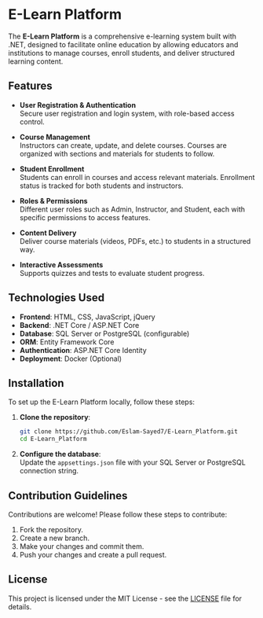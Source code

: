 # E-Learn Platform

The **E-Learn Platform** is a comprehensive e-learning system built with .NET, designed to facilitate online education by allowing educators and institutions to manage courses, enroll students, and deliver structured learning content.

## Features

- **User Registration & Authentication**  
  Secure user registration and login system, with role-based access control.
  
- **Course Management**  
  Instructors can create, update, and delete courses. Courses are organized with sections and materials for students to follow.

- **Student Enrollment**  
  Students can enroll in courses and access relevant materials. Enrollment status is tracked for both students and instructors.

- **Roles & Permissions**  
  Different user roles such as Admin, Instructor, and Student, each with specific permissions to access features.

- **Content Delivery**  
  Deliver course materials (videos, PDFs, etc.) to students in a structured way.

- **Interactive Assessments**  
  Supports quizzes and tests to evaluate student progress.

## Technologies Used

- **Frontend**: HTML, CSS, JavaScript, jQuery
- **Backend**: .NET Core / ASP.NET Core
- **Database**: SQL Server or PostgreSQL (configurable)
- **ORM**: Entity Framework Core
- **Authentication**: ASP.NET Core Identity
- **Deployment**: Docker (Optional)

## Installation

To set up the E-Learn Platform locally, follow these steps:

1. **Clone the repository**:
    ```bash
    git clone https://github.com/Eslam-Sayed7/E-Learn_Platform.git
    cd E-Learn_Platform
    ```

2. **Configure the database**:  
   Update the `appsettings.json` file with your SQL Server or PostgreSQL connection string.

## Contribution Guidelines

Contributions are welcome! Please follow these steps to contribute:

1. Fork the repository.
2. Create a new branch.
3. Make your changes and commit them.
4. Push your changes and create a pull request.

## License

This project is licensed under the MIT License - see the [LICENSE](LICENSE) file for details.

